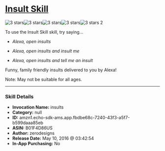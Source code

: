 # [Insult Skill](http://alexa.amazon.com/#skills/amzn1.echo-sdk-ams.app.fbdbe68c-7240-43f3-a5f7-b599daaa85eb)
![3 stars](../../images/ic_star_black_18dp_1x.png)![3 stars](../../images/ic_star_black_18dp_1x.png)![3 stars](../../images/ic_star_black_18dp_1x.png)![3 stars](../../images/ic_star_border_black_18dp_1x.png)![3 stars](../../images/ic_star_border_black_18dp_1x.png) 2

To use the Insult Skill skill, try saying...

* *Alexa, open insults*

* *Alexa, open insults and insult me*

* *Alexa, open insults and tell me an insult*

Funny, family friendly insults delivered to you by Alexa! 

Note: May not be suitable for all ages.

***

### Skill Details

* **Invocation Name:** insults
* **Category:** null
* **ID:** amzn1.echo-sdk-ams.app.fbdbe68c-7240-43f3-a5f7-b599daaa85eb
* **ASIN:** B01F4D86US
* **Author:** zerodesigns
* **Release Date:** May 10, 2016 @ 03:42:54
* **In-App Purchasing:** No
